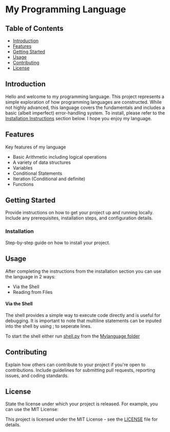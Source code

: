 # My Programming Language



## Table of Contents

- [Introduction](#introduction)
- [Features](#features)
- [Getting Started](#getting-started)
- [Usage](#usage)
- [Contributing](#contributing)
- [License](#license)

## Introduction

Hello and welcome to my programming language. This project represents a simple exploration of how programming languages are constructed. While not highly advanced, this language covers the fundamentals and includes a basic (albeit imperfect) error-handling system. To install, please refer to the [Installation Instructions](#installation) section below. I hope you enjoy my language.

## Features

Key features of my language

- Basic Arithmetic including logical operations
- A variety of data structures
- Variables
- Conditional Statements
- Iteration (Conditional and definite)
- Functions

## Getting Started

Provide instructions on how to get your project up and running locally. Include any prerequisites, installation steps, and configuration details.

### Installation

Step-by-step guide on how to install your project.

## Usage

After completing the instructions from the installation section you can use the language in 2 ways:

- Via the Shell
- Reading from Files

#### Via the Shell
The shell provides a simple way to execute code directly and is useful for debugging. It is important to note that multiline statements can be inputed into the shell by using ; to seperate lines. 

To start the shell either run [shell.py](https://github.com/WithoutTheDot/MyLanguage/tree/main/MyLanguage) from the [Mylanguage folder](https://github.com/WithoutTheDot/MyLanguage/tree/main/MyLanguage)

## Contributing

Explain how others can contribute to your project if you're open to contributions. Include guidelines for submitting pull requests, reporting issues, and coding standards.

## License

State the license under which your project is released. For example, you can use the MIT License:

This project is licensed under the MIT License - see the [LICENSE](LICENSE) file for details.
